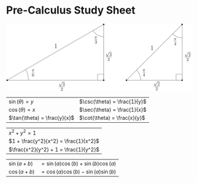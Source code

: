 # Pre-Calculus Study Sheet

![common angles](../assets/svg/common-angles-1.svg)

|||
|-|-|
|$\sin(\theta) = y$|$\csc(\theta) = \frac{1}{y}$|
|$\cos(\theta) = x$|$\sec(\theta) = \frac{1}{x}$|
|$\tan(\theta) = \frac{y}{x}$|$\cot(\theta) = \frac{x}{y}$|

||
|-|
|$x^2 + y^2 = 1$|
|$1 + \frac{y^2}{x^2} = \frac{1}{x^2}$|
|$\frac{x^2}{y^2} + 1 = \frac{1}{y^2}$|

|||
|-|-|
|$\sin(a + b)$|$= \sin(a)\cos(b)+\sin(b)\cos(a)$|
|$\cos(a + b)$|$= \cos(a)\cos(b)-\sin(a)\sin(b)$|
